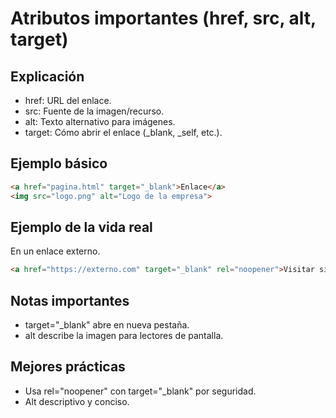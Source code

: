 # Atributos importantes (href, src, alt, target)

## Explicación

- href: URL del enlace.
- src: Fuente de la imagen/recurso.
- alt: Texto alternativo para imágenes.
- target: Cómo abrir el enlace (_blank, _self, etc.).

## Ejemplo básico

```html
<a href="pagina.html" target="_blank">Enlace</a>
<img src="logo.png" alt="Logo de la empresa">
```

## Ejemplo de la vida real

En un enlace externo.

```html
<a href="https://externo.com" target="_blank" rel="noopener">Visitar sitio externo</a>
```

## Notas importantes

- target="_blank" abre en nueva pestaña.
- alt describe la imagen para lectores de pantalla.

## Mejores prácticas

- Usa rel="noopener" con target="_blank" por seguridad.
- Alt descriptivo y conciso.